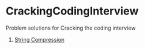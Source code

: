 # CrackingCodingInterview

Problem solutions for Cracking the coding interview
1. <a href="https://github.com/Trojan2877/CrackingCodingInterview/tree/problems1.0/StringCompression">String Compression</a>